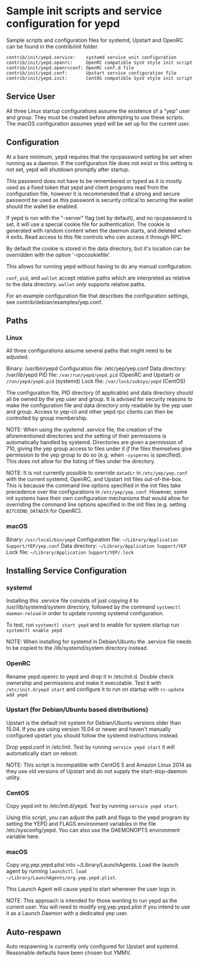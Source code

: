Sample init scripts and service configuration for yepd
==========================================================

Sample scripts and configuration files for systemd, Upstart and OpenRC
can be found in the contrib/init folder.

    contrib/init/yepd.service:    systemd service unit configuration
    contrib/init/yepd.openrc:     OpenRC compatible SysV style init script
    contrib/init/yepd.openrcconf: OpenRC conf.d file
    contrib/init/yepd.conf:       Upstart service configuration file
    contrib/init/yepd.init:       CentOS compatible SysV style init script

Service User
---------------------------------

All three Linux startup configurations assume the existence of a "yep" user
and group.  They must be created before attempting to use these scripts.
The macOS configuration assumes yepd will be set up for the current user.

Configuration
---------------------------------

At a bare minimum, yepd requires that the rpcpassword setting be set
when running as a daemon.  If the configuration file does not exist or this
setting is not set, yepd will shutdown promptly after startup.

This password does not have to be remembered or typed as it is mostly used
as a fixed token that yepd and client programs read from the configuration
file, however it is recommended that a strong and secure password be used
as this password is security critical to securing the wallet should the
wallet be enabled.

If yepd is run with the "-server" flag (set by default), and no rpcpassword is set,
it will use a special cookie file for authentication. The cookie is generated with random
content when the daemon starts, and deleted when it exits. Read access to this file
controls who can access it through RPC.

By default the cookie is stored in the data directory, but it's location can be overridden
with the option '-rpccookiefile'.

This allows for running yepd without having to do any manual configuration.

`conf`, `pid`, and `wallet` accept relative paths which are interpreted as
relative to the data directory. `wallet` *only* supports relative paths.

For an example configuration file that describes the configuration settings,
see contrib/debian/examples/yep.conf.

Paths
---------------------------------

### Linux

All three configurations assume several paths that might need to be adjusted.

Binary:              /usr/bin/yepd
Configuration file:  /etc/yep/yep.conf
Data directory:      /var/lib/yepd
PID file:            `/var/run/yepd/yepd.pid` (OpenRC and Upstart) or `/run/yepd/yepd.pid` (systemd)
Lock file:           `/var/lock/subsys/yepd` (CentOS)

The configuration file, PID directory (if applicable) and data directory
should all be owned by the yep user and group.  It is advised for security
reasons to make the configuration file and data directory only readable by the
yep user and group.  Access to yep-cli and other yepd rpc clients
can then be controlled by group membership.

NOTE: When using the systemd .service file, the creation of the aforementioned
directories and the setting of their permissions is automatically handled by
systemd. Directories are given a permission of 710, giving the yep group
access to files under it _if_ the files themselves give permission to the
yep group to do so (e.g. when `-sysperms` is specified). This does not allow
for the listing of files under the directory.

NOTE: It is not currently possible to override `datadir` in
`/etc/yep/yep.conf` with the current systemd, OpenRC, and Upstart init
files out-of-the-box. This is because the command line options specified in the
init files take precedence over the configurations in
`/etc/yep/yep.conf`. However, some init systems have their own
configuration mechanisms that would allow for overriding the command line
options specified in the init files (e.g. setting `BITCOIND_DATADIR` for
OpenRC).

### macOS

Binary:              `/usr/local/bin/yepd`
Configuration file:  `~/Library/Application Support/YEP/yep.conf`
Data directory:      `~/Library/Application Support/YEP`
Lock file:           `~/Library/Application Support/YEP/.lock`

Installing Service Configuration
-----------------------------------

### systemd

Installing this .service file consists of just copying it to
/usr/lib/systemd/system directory, followed by the command
`systemctl daemon-reload` in order to update running systemd configuration.

To test, run `systemctl start yepd` and to enable for system startup run
`systemctl enable yepd`

NOTE: When installing for systemd in Debian/Ubuntu the .service file needs to be copied to the /lib/systemd/system directory instead.

### OpenRC

Rename yepd.openrc to yepd and drop it in /etc/init.d.  Double
check ownership and permissions and make it executable.  Test it with
`/etc/init.d/yepd start` and configure it to run on startup with
`rc-update add yepd`

### Upstart (for Debian/Ubuntu based distributions)

Upstart is the default init system for Debian/Ubuntu versions older than 15.04. If you are using version 15.04 or newer and haven't manually configured upstart you should follow the systemd instructions instead.

Drop yepd.conf in /etc/init.  Test by running `service yepd start`
it will automatically start on reboot.

NOTE: This script is incompatible with CentOS 5 and Amazon Linux 2014 as they
use old versions of Upstart and do not supply the start-stop-daemon utility.

### CentOS

Copy yepd.init to /etc/init.d/yepd. Test by running `service yepd start`.

Using this script, you can adjust the path and flags to the yepd program by
setting the YEPD and FLAGS environment variables in the file
/etc/sysconfig/yepd. You can also use the DAEMONOPTS environment variable here.

### macOS

Copy org.yep.yepd.plist into ~/Library/LaunchAgents. Load the launch agent by
running `launchctl load ~/Library/LaunchAgents/org.yep.yepd.plist`.

This Launch Agent will cause yepd to start whenever the user logs in.

NOTE: This approach is intended for those wanting to run yepd as the current user.
You will need to modify org.yep.yepd.plist if you intend to use it as a
Launch Daemon with a dedicated yep user.

Auto-respawn
-----------------------------------

Auto respawning is currently only configured for Upstart and systemd.
Reasonable defaults have been chosen but YMMV.
